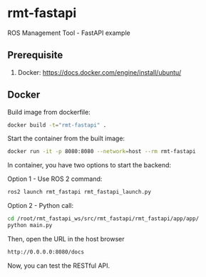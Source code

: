 # rmt-fastapi
ROS Management Tool - FastAPI example

## Prerequisite

1. Docker: https://docs.docker.com/engine/install/ubuntu/

## Docker

Build image from dockerfile:

```bash
docker build -t="rmt-fastapi" . 
```

Start the container from the built image:

```bash
docker run -it -p 8080:8080 --network=host --rm rmt-fastapi
```

In container, you have two options to start the backend:

Option 1 - Use ROS 2 command:

```bash
ros2 launch rmt_fastapi rmt_fastapi_launch.py
```

Option 2 - Python call:

```bash
cd /root/rmt_fastapi_ws/src/rmt_fastapi/rmt_fastapi/app/app/
python main.py
```

Then, open the URL in the host browser

```bash
http://0.0.0.0:8080/docs
```

Now, you can test the RESTful API.
